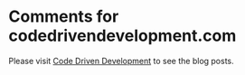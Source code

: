 # Comments for codedrivendevelopment.com

Please visit [Code Driven Development](https://codedrivendevelopment.com) to see the blog posts.
